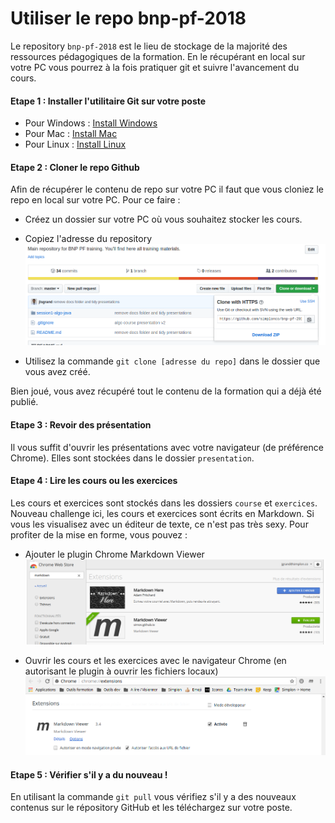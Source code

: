 # Utiliser le repo bnp-pf-2018
Le repository `bnp-pf-2018` est le lieu de stockage de la majorité des ressources pédagogiques de la formation. En le récupérant en local sur votre PC vous pourrez à la fois pratiquer git et suivre l'avancement du cours.

#### Etape 1 : Installer l'utilitaire Git sur votre poste
* Pour Windows : [Install Windows](https://git-scm.com/download/win)
* Pour Mac : [Install Mac](https://git-scm.com/download/mac)
* Pour Linux : [Install Linux](https://git-scm.com/download/linux)

#### Etape 2 : Cloner le repo Github
Afin de récupérer le contenu de repo sur votre PC il faut que vous cloniez le repo en local sur votre PC. Pour ce faire :
* Créez un dossier sur votre PC où vous souhaitez stocker les cours.
* Copiez l'adresse du repository ![Cloner un repo](../presentation/reveal.js/images/clone_repo.png)

* Utilisez la commande `git clone [adresse du repo]` dans le dossier que vous avez créé.

Bien joué, vous avez récupéré tout le contenu de la formation qui a déjà été publié.

#### Etape 3 : Revoir des présentation
Il vous suffit d'ouvrir les présentations avec votre navigateur (de préférence Chrome). Elles sont stockées dans le dossier `presentation`.

#### Etape 4 : Lire les cours ou les exercices
Les cours et exercices sont stockés dans les dossiers `course` et `exercices`. Nouveau challenge ici, les cours et exercices sont écrits en Markdown. Si vous les visualisez avec un éditeur de texte, ce n'est pas très sexy. Pour profiter de la mise en forme, vous pouvez :

* Ajouter le plugin Chrome Markdown Viewer ![Markdown Viewer](../presentation/reveal.js/images/markdown_viewer.png)

* Ouvrir les cours et les exercices avec le navigateur Chrome (en autorisant le plugin à ouvrir les fichiers locaux) ![Autorisation accès Markdown Viewer](../presentation/reveal.js/images/allow_md_viewer.png)

#### Etape 5 : Vérifier s'il y a du nouveau !
En utilisant la commande `git pull` vous vérifiez s'il y a des nouveaux contenus sur le répository GitHub et les téléchargez sur votre poste.
